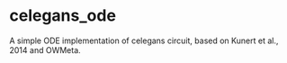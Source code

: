 # celegans_ode
A simple ODE implementation of celegans circuit, based on Kunert et al., 2014 and OWMeta.
